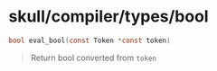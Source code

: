 # skull/compiler/types/bool

```c
bool eval_bool(const Token *const token)
```

> Return bool converted from `token`

